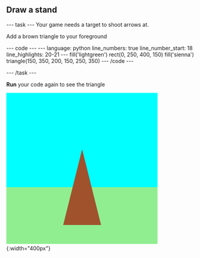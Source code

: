 <h2 class="c-project-heading--task">Draw a stand</h2>

--- task ---
Your game needs a target to shoot arrows at.

Add a brown triangle to your foreground

<div class="c-project-code">
--- code ---
---
language: python
line_numbers: true
line_number_start: 18
line_highlights: 20-21
---
    fill('lightgreen')
    rect(0, 250, 400, 150)
    fill('sienna')
    triangle(150, 350, 200, 150, 250, 350)
--- /code ---
</div>

--- /task ---

**Run** your code again to see the triangle

<div class="c-project-callout c-project-callout--tip">

![A brown triangle on grass and against a sky.](images/target-stand.png){:width="400px"}

